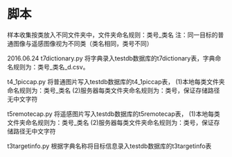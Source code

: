 # 脚本

样本收集按类放入不同文件夹中，文件夹命名规则：类号_类名
注：同一目标的普通图像与遥感图像视为不同类（类名相同，类号不同）


2016.06.24
t7dictionary.py 将字典录入testdb数据库的t7dictionary表，字典命名规则为：类号_类名_d.csv。

t4_1piccap.py 将普通图片写入testdb数据库的t4_1piccap表，
              (1)本地每类文件夹命名规则为：类号_类名
              (2)服务器每类文件夹命名规则为：类号，保证存储路径无中文字符

t5remotecap.py 将遥感图片写入testdb数据库的t5remotecap表，
               (1)本地每类文件夹命名规则为：类号_类名
               (2)服务器每类文件夹命名规则为：类号，保证存储路径无中文字符

t3targetinfo.py 根据字典名称将目标信息录入testdb数据库的t3targetinfo表

